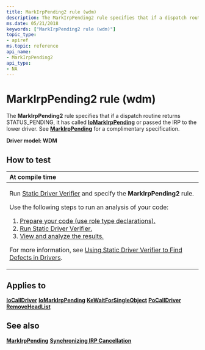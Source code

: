 ```yaml
---
title: MarkIrpPending2 rule (wdm)
description: The MarkIrpPending2 rule specifies that if a dispatch routine returns STATUS\_PENDING, it has called IoMarkIrpPending or passed the IRP to the lower driver. See MarkIrpPending for a complimentary specification.
ms.date: 05/21/2018
keywords: ["MarkIrpPending2 rule (wdm)"]
topic_type:
- apiref
ms.topic: reference
api_name:
- MarkIrpPending2
api_type:
- NA
---
```


# MarkIrpPending2 rule (wdm)


The **MarkIrpPending2** rule specifies that if a dispatch routine returns STATUS\_PENDING, it has called [**IoMarkIrpPending**](/windows-hardware/drivers/ddi/wdm/nf-wdm-iomarkirppending) or passed the IRP to the lower driver. See [**MarkIrpPending**](wdm-markirppending.md) for a complimentary specification.

**Driver model: WDM**

## How to test

<table>
<colgroup>
<col width="100%" />
</colgroup>
<thead>
<tr class="header">
<th align="left">At compile time</th>
</tr>
</thead>
<tbody>
<tr class="odd">
<td align="left"><p>Run <a href="/windows-hardware/drivers/devtest/static-driver-verifier" data-raw-source="[Static Driver Verifier](./static-driver-verifier.md)">Static Driver Verifier</a> and specify the <strong>MarkIrpPending2</strong> rule.</p>
Use the following steps to run an analysis of your code:
<ol>
<li><a href="/windows-hardware/drivers/devtest/using-static-driver-verifier-to-find-defects-in-drivers#preparing-your-source-code" data-raw-source="[Prepare your code (use role type declarations).](./using-static-driver-verifier-to-find-defects-in-drivers.md#preparing-your-source-code)">Prepare your code (use role type declarations).</a></li>
<li><a href="/windows-hardware/drivers/devtest/using-static-driver-verifier-to-find-defects-in-drivers#running-static-driver-verifier" data-raw-source="[Run Static Driver Verifier.](./using-static-driver-verifier-to-find-defects-in-drivers.md#running-static-driver-verifier)">Run Static Driver Verifier.</a></li>
<li><a href="/windows-hardware/drivers/devtest/using-static-driver-verifier-to-find-defects-in-drivers#viewing-and-analyzing-the-results" data-raw-source="[View and analyze the results.](./using-static-driver-verifier-to-find-defects-in-drivers.md#viewing-and-analyzing-the-results)">View and analyze the results.</a></li>
</ol>
<p>For more information, see <a href="/windows-hardware/drivers/devtest/using-static-driver-verifier-to-find-defects-in-drivers" data-raw-source="[Using Static Driver Verifier to Find Defects in Drivers](./using-static-driver-verifier-to-find-defects-in-drivers.md)">Using Static Driver Verifier to Find Defects in Drivers</a>.</p></td>
</tr>
</tbody>
</table>

## Applies to

[**IoCallDriver**](/windows-hardware/drivers/ddi/wdm/nf-wdm-iocalldriver)
[**IoMarkIrpPending**](/windows-hardware/drivers/ddi/wdm/nf-wdm-iomarkirppending)
[**KeWaitForSingleObject**](/windows-hardware/drivers/ddi/wdm/nf-wdm-kewaitforsingleobject)
[**PoCallDriver**](/windows-hardware/drivers/ddi/ntifs/nf-ntifs-pocalldriver)
[**RemoveHeadList**](/windows-hardware/drivers/ddi/wdm/nf-wdm-removeheadlist)
## See also

[**MarkIrpPending**](wdm-markirppending.md)
[**Synchronizing IRP Cancellation**](../kernel/synchronizing-irp-cancellation.md)
